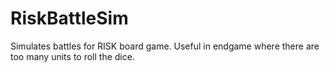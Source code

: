 # RiskBattleSim
Simulates battles for RISK board game. Useful in endgame where there are too many units to roll the dice.
